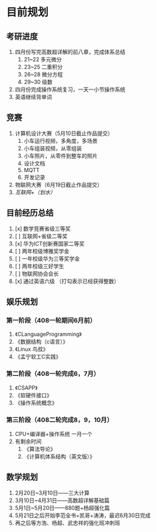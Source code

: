 # 目前规划
## 考研进度
1. 四月份写完高数超详解的前八章，完成体系总结
	1. 21~22 多元微分
	2. 23~25 二重积分
	3. 26~28 微分方程
	4. 29~30 级数
2. 四月份完成操作系统复习，一天一小节操作系统
3. 英语继续背单词

## 竞赛
1. 计算机设计大赛（5月10日截止作品提交）
	1. 小车运行视频，多角度，多场景
	2. 小车组装视频，从零组装
	3. 小车照片，从零件到整车的照片
	4. 设计文档
	5. MQTT
	6. 开发记录
2. 物联网大赛（6月19日截止作品提交）
3. *互联网+（划水）*

## 目前经历总结
1. [x] 数学竞赛省级三等奖
2. [ ] 互联网+省级二等奖
3. [x] 华为ICT创新赛国家二等奖
4. [ ] 两年校级博雅奖学金
5. [ ] 一年校级华为三等奖学金
6. [ ] 两年校级三好学生
7. [ ] 物联网协会会长
8. [x] 通过英语六级
（打勾表示已经获得整数）

## 娱乐规划
### 第一阶段（408一轮期间6月前）
1. 《CLanguageProgramming》
2. 《数据结构（c语言）》
3. 《Linux 鸟叔》
4. 《孟宁软工C实践》
### 第二阶段（408一轮完成6，7月）
1. 《CSAPP》
2. 《软硬件接口》
3. 《操作系统概念》
### 第三阶段（408二轮完成8，9，10月）
1. CPU+编译器+操作系统 一月一个
2. 有剩余时间
	1. 《算法导论》
	2. 《计算机体系结构（英文版）》

## 数学规划
1. 2月20日~3月10日——三大计算
2. 3月10日~4月31日——高数超详解基础篇
3. 5月1日~5月20日——880题+杨超强化篇
4. 5月21日之后开始李范全书+凯哥+涛涛，最迟6月30日完成
5. 再之后等方浩、杨超、武忠祥的强化班冲刺班